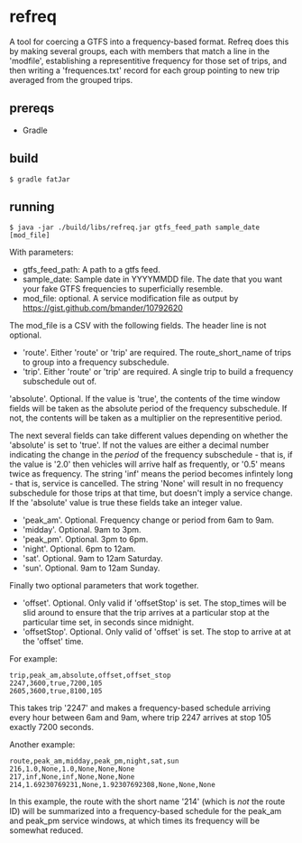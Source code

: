# refreq

A tool for coercing a GTFS into a frequency-based format. Refreq does this by making several groups, each with members that match a line in the 'modfile', establishing a representitive frequency for those set of trips, and then writing a 'frequences.txt' record for each group pointing to new trip averaged from the grouped trips.

## prereqs

- Gradle

## build

    $ gradle fatJar
    
## running

    $ java -jar ./build/libs/refreq.jar gtfs_feed_path sample_date [mod_file]
    
With parameters:
- gtfs_feed_path: A path to a gtfs feed.
- sample_date: Sample date in YYYYMMDD file. The date that you want your fake GTFS frequencies to superficially resemble.
- mod_file: optional. A service modification file as output by https://gist.github.com/bmander/10792620

The mod_file is a CSV with the following fields. The header line is not optional.

- 'route'. Either 'route' or 'trip' are required. The route_short_name of trips to group into a frequency subschedule.
- 'trip'. Either 'route' or 'trip' are required. A single trip to build a frequency subschedule out of.

'absolute'. Optional. If the value is 'true', the contents of the time window fields will be taken as the absolute period of the frequency subschedule. If not, the contents will be taken as a multiplier on the representitive period.

The next several fields can take different values depending on whether the 'absolute' is set to 'true'. If not the values are either a decimal number indicating the change in the *period* of the frequency subschedule - that is, if the value is '2.0' then vehicles will arrive half as frequently, or '0.5' means twice as frequency. The string 'inf' means the period becomes infintely long - that is, service is cancelled. The string 'None' will result in no frequency subschedule for those trips at that time, but doesn't imply a service change. If the 'absolute' value is true these fields take an integer value.

- 'peak_am'. Optional. Frequency change or period from 6am to 9am.
- 'midday'. Optional. 9am to 3pm.
- 'peak_pm'. Optional. 3pm to 6pm.
- 'night'. Optional. 6pm to 12am.
- 'sat'. Optional. 9am to 12am Saturday.
- 'sun'. Optional. 9am to 12am Sunday.

Finally two optional parameters that work together.

- 'offset'. Optional. Only valid if 'offsetStop' is set. The stop_times will be slid around to ensure that the trip arrives at a particular stop at the particular time set, in seconds since midnight.
- 'offsetStop'. Optional. Only valid of 'offset' is set. The stop to arrive at at the 'offset' time.

For example:

    trip,peak_am,absolute,offset,offset_stop
    2247,3600,true,7200,105
    2605,3600,true,8100,105

This takes trip '2247' and makes a frequency-based schedule arriving every hour between 6am and 9am, where trip 2247 arrives at stop 105 exactly 7200 seconds.

Another example:

    route,peak_am,midday,peak_pm,night,sat,sun
    216,1.0,None,1.0,None,None,None
    217,inf,None,inf,None,None,None
    214,1.69230769231,None,1.92307692308,None,None,None

In this example, the route with the short name '214' (which is _not_ the route ID) will be summarized into a frequency-based schedule for the peak_am and peak_pm service windows, at which times its frequency will be somewhat reduced.
